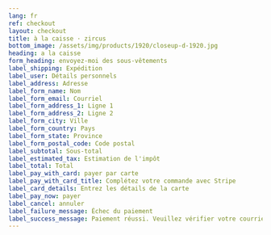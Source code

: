 ```yaml
---
lang: fr
ref: checkout
layout: checkout
title: à la caisse · zircus
bottom_image: /assets/img/products/1920/closeup-d-1920.jpg
heading: a la caisse
form_heading: envoyez-moi des sous-vêtements
label_shipping: Expédition
label_user: Détails personnels
label_address: Adresse
label_form_name: Nom
label_form_email: Courriel
label_form_address_1: Ligne 1
label_form_address_2: Ligne 2
label_form_city: Ville
label_form_country: Pays
label_form_state: Province
label_form_postal_code: Code postal
label_subtotal: Sous-total
label_estimated_tax: Estimation de l'impôt
label_total: Total
label_pay_with_card: payer par carte
label_pay_with_card_title: Complétez votre commande avec Stripe
label_card_details: Entrez les détails de la carte
label_pay_now: payer
label_cancel: annuler
label_failure_message: Échec du paiement
label_success_message: Paiement réussi. Veuillez vérifier votre courriel.
---
```

